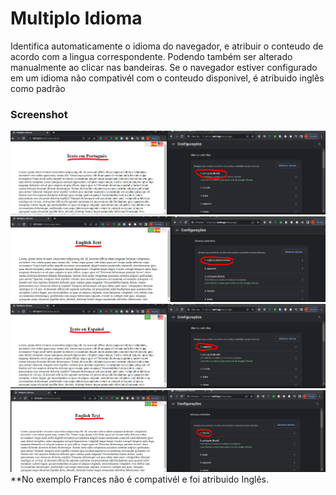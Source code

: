 
# Multiplo Idioma

Identifica automaticamente o idioma do navegador, e atribuir o conteudo de acordo com a lingua correspondente. Podendo também ser alterado manualmente ao clicar nas bandeiras.
Se o navegador estiver configurado em um idioma não compativél com o conteudo disponivel, é atribuido inglês como padrão

### Screenshot

![Portugues](screenshot/portugues.PNG)
![Inglês](screenshot/ingles.PNG)
![Espanhol](screenshot/espanhol.PNG)
![Frances](screenshot/frances.PNG)
**No exemplo Frances não é compativél e foi atribuido Inglês.
